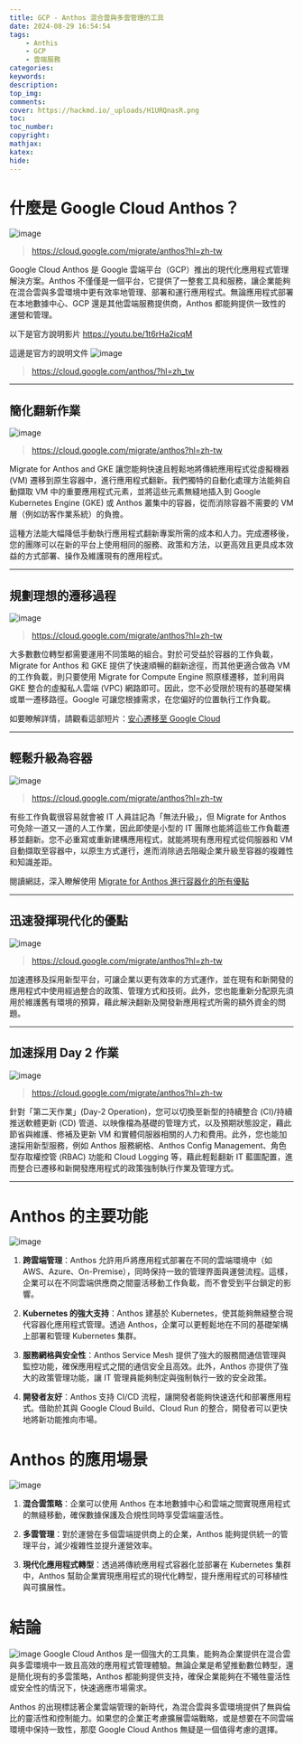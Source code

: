 ```yaml
---
title: GCP - Anthos 混合雲與多雲管理的工具
date: 2024-08-29 16:54:54
tags:
    - Anthis
    - GCP
    - 雲端服務
categories:
keywords:
description:
top_img:
comments:
cover: https://hackmd.io/_uploads/H1URQnasR.png
toc:
toc_number:
copyright:
mathjax:
katex:
hide:
---
```


# 什麼是 Google Cloud Anthos？

![image](https://hackmd.io/_uploads/BkbFQ3pj0.png)
>https://cloud.google.com/migrate/anthos?hl=zh-tw

Google Cloud Anthos 是 Google 雲端平台（GCP）推出的現代化應用程式管理解決方案。Anthos 不僅僅是一個平台，它提供了一整套工具和服務，讓企業能夠在混合雲與多雲環境中更有效率地管理、部署和運行應用程式。無論應用程式部署在本地數據中心、GCP 還是其他雲端服務提供商，Anthos 都能夠提供一致性的運營和管理。

以下是官方說明影片
https://youtu.be/1t6rHa2icqM


這邊是官方的說明文件
![image](https://hackmd.io/_uploads/rkXFZ2Ts0.png)
>https://cloud.google.com/anthos/?hl=zh_tw

---

## 簡化翻新作業

![image](https://hackmd.io/_uploads/H1URQnasR.png)
>https://cloud.google.com/migrate/anthos?hl=zh-tw

Migrate for Anthos and GKE 讓您能夠快速且輕鬆地將傳統應用程式從虛擬機器 (VM) 遷移到原生容器中，進行應用程式翻新。我們獨特的自動化處理方法能夠自動擷取 VM 中的重要應用程式元素，並將這些元素無縫地插入到 Google Kubernetes Engine (GKE) 或 Anthos 叢集中的容器，從而消除容器不需要的 VM 層（例如訪客作業系統）的負擔。

這種方法能大幅降低手動執行應用程式翻新專案所需的成本和人力。完成遷移後，您的團隊可以在新的平台上使用相同的服務、政策和方法，以更高效且更具成本效益的方式部署、操作及維護現有的應用程式。

---

## 規劃理想的遷移過程

![image](https://hackmd.io/_uploads/ByiHU26s0.png)
>https://cloud.google.com/migrate/anthos?hl=zh-tw

大多數數位轉型都需要運用不同策略的組合。對於可受益於容器的工作負載，Migrate for Anthos 和 GKE 提供了快速順暢的翻新途徑，而其他更適合做為 VM 的工作負載，則只要使用 Migrate for Compute Engine 照原樣遷移，並利用與 GKE 整合的虛擬私人雲端 (VPC) 網路即可。因此，您不必受限於現有的基礎架構或單一遷移路徑。Google 可讓您根據需求，在您偏好的位置執行工作負載。

如要瞭解詳情，請觀看這部短片：[安心遷移至 Google Cloud](https://youtu.be/1t6rHa2icqM)

---

## 輕鬆升級為容器

![image](https://hackmd.io/_uploads/B1MDLh6oA.png)
>https://cloud.google.com/migrate/anthos?hl=zh-tw

有些工作負載很容易就會被 IT 人員註記為「無法升級」，但 Migrate for Anthos 可免除一道又一道的人工作業，因此即使是小型的 IT 團隊也能將這些工作負載遷移並翻新。您不必重寫或重新建構應用程式，就能將現有應用程式從伺服器和 VM 自動擷取至容器中，以原生方式運行，進而消除過去阻礙企業升級至容器的複雜性和知識差距。

閱讀網誌，深入瞭解使用 [Migrate for Anthos 進行容器化的所有優點](https://cloud.google.com/migrate/anthos?hl=zh_tw)

---

## 迅速發揮現代化的優點

![image](https://hackmd.io/_uploads/H13_836oR.png)
>https://cloud.google.com/migrate/anthos?hl=zh-tw


加速遷移及採用新型平台，可讓企業以更有效率的方式運作，並在現有和新開發的應用程式中使用經過整合的政策、管理方式和技術。此外，您也能重新分配原先須用於維護舊有環境的預算，藉此解決翻新及開發新應用程式所需的額外資金的問題。

---

## 加速採用 Day 2 作業

![image](https://hackmd.io/_uploads/SkOFUnToC.png)
>https://cloud.google.com/migrate/anthos?hl=zh-tw

針對「第二天作業」(Day-2 Operation)，您可以切換至新型的持續整合 (CI)/持續推送軟體更新 (CD) 管道、以映像檔為基礎的管理方式，以及預期狀態設定，藉此節省與維護、修補及更新 VM 和實體伺服器相關的人力和費用。此外，您也能加速採用新型服務，例如 Anthos 服務網格、Anthos Config Management、角色型存取權控管 (RBAC) 功能和 Cloud Logging 等，藉此輕鬆翻新 IT 藍圖配置，進而整合已遷移和新開發應用程式的政策強制執行作業及管理方式。

---

# Anthos 的主要功能
![image](https://hackmd.io/_uploads/H1URQnasR.png)

1. **跨雲端管理**：Anthos 允許用戶將應用程式部署在不同的雲端環境中（如 AWS、Azure、On-Premise），同時保持一致的管理界面與運營流程。這樣，企業可以在不同雲端供應商之間靈活移動工作負載，而不會受到平台鎖定的影響。

2. **Kubernetes 的強大支持**：Anthos 建基於 Kubernetes，使其能夠無縫整合現代容器化應用程式管理。透過 Anthos，企業可以更輕鬆地在不同的基礎架構上部署和管理 Kubernetes 集群。

3. **服務網格與安全性**：Anthos Service Mesh 提供了強大的服務間通信管理與監控功能，確保應用程式之間的通信安全且高效。此外，Anthos 亦提供了強大的政策管理功能，讓 IT 管理員能夠制定與強制執行一致的安全政策。

4. **開發者友好**：Anthos 支持 CI/CD 流程，讓開發者能夠快速迭代和部署應用程式。借助於其與 Google Cloud Build、Cloud Run 的整合，開發者可以更快地將新功能推向市場。

# Anthos 的應用場景

![image](https://hackmd.io/_uploads/B1MDLh6oA.png)

1. **混合雲策略**：企業可以使用 Anthos 在本地數據中心和雲端之間實現應用程式的無縫移動，確保數據保護及合規性同時享受雲端靈活性。

2. **多雲管理**：對於運營在多個雲端提供商上的企業，Anthos 能夠提供統一的管理平台，減少複雜性並提升運營效率。

3. **現代化應用程式轉型**：透過將傳統應用程式容器化並部署在 Kubernetes 集群中，Anthos 幫助企業實現應用程式的現代化轉型，提升應用程式的可移植性與可擴展性。

# 結論

![image](https://hackmd.io/_uploads/H13_836oR.png)
Google Cloud Anthos 是一個強大的工具集，能夠為企業提供在混合雲與多雲環境中一致且高效的應用程式管理體驗。無論企業是希望推動數位轉型，還是簡化現有的多雲策略，Anthos 都能夠提供支持，確保企業能夠在不犧牲靈活性或安全性的情況下，快速適應市場需求。

Anthos 的出現標誌著企業雲端管理的新時代，為混合雲與多雲環境提供了無與倫比的靈活性和控制能力。如果您的企業正考慮擴展雲端戰略，或是想要在不同雲端環境中保持一致性，那麼 Google Cloud Anthos 無疑是一個值得考慮的選擇。

